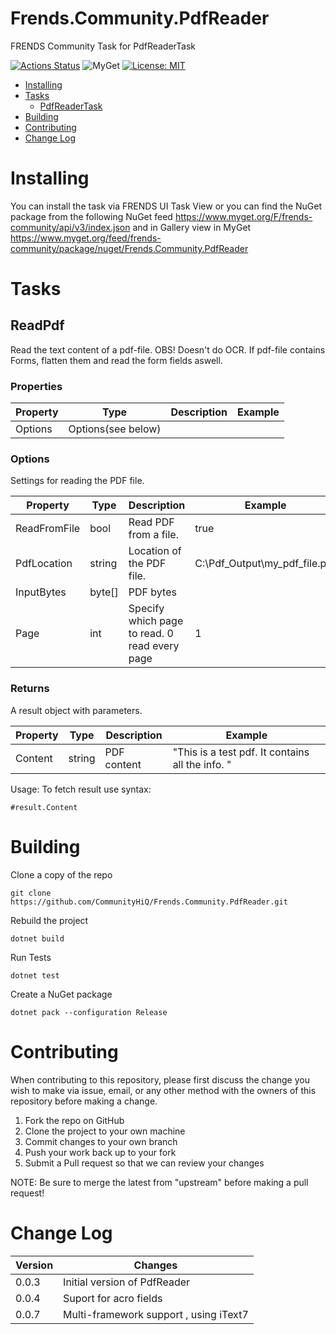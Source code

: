 # Frends.Community.PdfReader

FRENDS Community Task for PdfReaderTask

[![Actions Status](https://github.com/CommunityHiQ/Frends.Community.PdfReader/workflows/PackAndPushAfterMerge/badge.svg)](https://github.com/CommunityHiQ/Frends.Community.PdfReader/actions) ![MyGet](https://img.shields.io/myget/frends-community/v/Frends.Community.PdfReader) [![License: MIT](https://img.shields.io/badge/License-MIT-yellow.svg)](https://opensource.org/licenses/MIT) 

- [Installing](#installing)
- [Tasks](#tasks)
     - [PdfReaderTask](#PdfReaderTask)
- [Building](#building)
- [Contributing](#contributing)
- [Change Log](#change-log)

# Installing

You can install the task via FRENDS UI Task View or you can find the NuGet package from the following NuGet feed
https://www.myget.org/F/frends-community/api/v3/index.json and in Gallery view in MyGet https://www.myget.org/feed/frends-community/package/nuget/Frends.Community.PdfReader

# Tasks

## ReadPdf

Read the text content of a pdf-file. OBS! Doesn't do OCR. If pdf-file contains Forms, flatten them and read the form fields aswell. 

### Properties

| Property | Type | Description | Example |
| -------- | -------- | -------- | -------- |
| Options | Options(see below) |  |  |

### Options

Settings for reading the PDF file.

| Property             | Type                 | Description                          | Example |
| ---------------------| ---------------------| ------------------------------------ | ----- |
| ReadFromFile | bool | Read PDF from a file. | true |
| PdfLocation | string | Location of the PDF file. | C:\Pdf_Output\my_pdf_file.pdf |
| InputBytes | byte[] | PDF bytes | |
| Page		  | int	   | Specify which page to read. 0 read every page  | 1 |


### Returns

A result object with parameters.

| Property             | Type                 | Description                          | Example |
| ---------------------| ---------------------| ------------------------------------ | ----- |
| Content | string | PDF content | "This is a test pdf. It contains all the info. " |

Usage:
To fetch result use syntax:

`#result.Content`

# Building

Clone a copy of the repo

`git clone https://github.com/CommunityHiQ/Frends.Community.PdfReader.git`

Rebuild the project

`dotnet build`

Run Tests

`dotnet test`

Create a NuGet package

`dotnet pack --configuration Release`

# Contributing
When contributing to this repository, please first discuss the change you wish to make via issue, email, or any other method with the owners of this repository before making a change.

1. Fork the repo on GitHub
2. Clone the project to your own machine
3. Commit changes to your own branch
4. Push your work back up to your fork
5. Submit a Pull request so that we can review your changes

NOTE: Be sure to merge the latest from "upstream" before making a pull request!

# Change Log


| Version             | Changes                 |
| ---------------------| ---------------------|
| 0.0.3 | Initial version of PdfReader |
| 0.0.4 | Suport for acro fields |
| 0.0.7 | Multi-framework support , using iText7|
